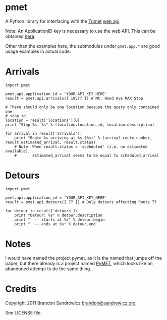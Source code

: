 pmet
====

A Python library for interfacing with the [Trimet][1] [web api][2].

Note: An ApplicationID key is necessary to use the web API. This can be
obtained [here][3].

Other than the examples here, the submodules under `pmet.app.*` are good usage
examples in actual code.

Arrivals
========

    import pmet

    pmet.api.application_id = 'YOUR_API_KEY_HERE'
    result = pmet.api.arrivals([ 10577 ]) # Mt. Hood Ave MAX Stop

    # There should only be one location because the query only contained one
    # stop id.
    location = result['locations'][0]
    print "Stop %s: %s" % (location.location_id, location.description)

    for arrival in result['arrivals']:
        print "Route %s arriving at %s (%s)" % (arrival.route_number, result.estimated_arrival, result.status)
        # Note: When result.status = 'scehduled' (i.e. no estimated available),
        #       estimated_arrival seems to be equal to scheduled_arrival

Detours
=======

    import pmet

    pmet.api.application_id = 'YOUR_API_KEY_HERE'
    result = pmet.api.detours([ 77 ]) # Only detours affecting Route 77

    for detour in result['detours']:
        print "Detour: %s" % detour.description
        print "  -- starts at %s" % detour.begin
        print "  -- ends at %s" % detour.end

Notes
=====

I would have named the project pymet, as it is the named that jumps off the
paper, but there already is a project named [PyMET][4], which looks like an
abandoned attempt to do the same thing.

Credits
=======

Copyright 2011 Brandon Sandrowicz <brandon@sandrowicz.org>

See LICENSE file.

[1]: http://trimet.org
[2]: http://developer.trimet.org/ws_docs/
[3]: http://developer.trimet.org/registration/
[4]: https://github.com/dcolish/PyMET
